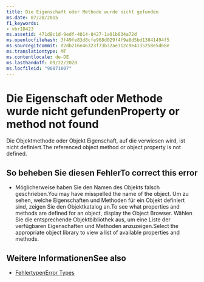 ```yaml
---
title: Die Eigenschaft oder Methode wurde nicht gefunden
ms.date: 07/20/2015
f1_keywords:
- vbrID423
ms.assetid: 471d8c1d-9edf-4014-8427-1a01b634a72d
ms.openlocfilehash: 3f49fe83d8cfe968d029f4f9a8d5bd13841494f5
ms.sourcegitcommit: d2db216e46323f73b32ae312c9e4135258e5d68e
ms.translationtype: MT
ms.contentlocale: de-DE
ms.lasthandoff: 09/22/2020
ms.locfileid: "90871007"
---
```

# <a name="property-or-method-not-found"></a><span data-ttu-id="a6cc1-102">Die Eigenschaft oder Methode wurde nicht gefunden</span><span class="sxs-lookup"><span data-stu-id="a6cc1-102">Property or method not found</span></span>

<span data-ttu-id="a6cc1-103">Die Objektmethode oder Objekt Eigenschaft, auf die verwiesen wird, ist nicht definiert.</span><span class="sxs-lookup"><span data-stu-id="a6cc1-103">The referenced object method or object property is not defined.</span></span>  
  
## <a name="to-correct-this-error"></a><span data-ttu-id="a6cc1-104">So beheben Sie diesen Fehler</span><span class="sxs-lookup"><span data-stu-id="a6cc1-104">To correct this error</span></span>  
  
- <span data-ttu-id="a6cc1-105">Möglicherweise haben Sie den Namen des Objekts falsch geschrieben.</span><span class="sxs-lookup"><span data-stu-id="a6cc1-105">You may have misspelled the name of the object.</span></span> <span data-ttu-id="a6cc1-106">Um zu sehen, welche Eigenschaften und Methoden für ein Objekt definiert sind, zeigen Sie den Objektkatalog an.</span><span class="sxs-lookup"><span data-stu-id="a6cc1-106">To see what properties and methods are defined for an object, display the Object Browser.</span></span> <span data-ttu-id="a6cc1-107">Wählen Sie die entsprechende Objektbibliothek aus, um eine Liste der verfügbaren Eigenschaften und Methoden anzuzeigen.</span><span class="sxs-lookup"><span data-stu-id="a6cc1-107">Select the appropriate object library to view a list of available properties and methods.</span></span>  
  
## <a name="see-also"></a><span data-ttu-id="a6cc1-108">Weitere Informationen</span><span class="sxs-lookup"><span data-stu-id="a6cc1-108">See also</span></span>

- [<span data-ttu-id="a6cc1-109">Fehlertypen</span><span class="sxs-lookup"><span data-stu-id="a6cc1-109">Error Types</span></span>](../../programming-guide/language-features/error-types.md)
